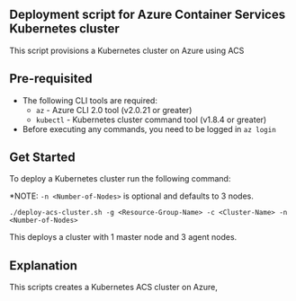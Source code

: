 ## Deployment script for Azure Container Services Kubernetes cluster ##

This script provisions a Kubernetes cluster on Azure using ACS

## Pre-requisited ##

- The following CLI tools are required:
  - `az` - Azure CLI 2.0 tool (v2.0.21 or greater)
  - `kubectl` - Kubernetes cluster command tool (v1.8.4 or greater)
- Before executing any commands, you need to be logged in `az login`

## Get Started ##

To deploy a Kubernetes cluster run the following command:

*NOTE: `-n <Number-of-Nodes>` is optional and defaults to 3 nodes.

`./deploy-acs-cluster.sh -g <Resource-Group-Name> -c <Cluster-Name> -n <Number-of-Nodes>`

This deploys a cluster with 1 master node and 3 agent nodes.

## Explanation ##

This scripts creates a Kubernetes ACS cluster on Azure,
